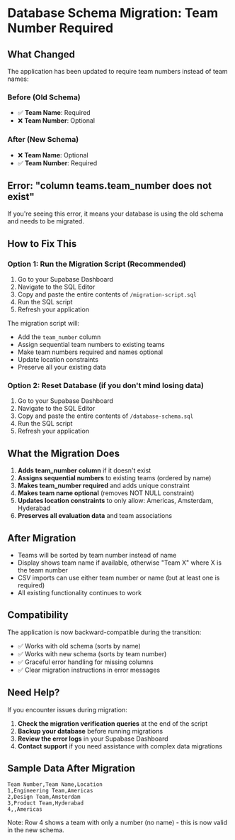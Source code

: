 # Database Schema Migration: Team Number Required

## What Changed

The application has been updated to require team numbers instead of team names:

### Before (Old Schema)
- ✅ **Team Name**: Required
- ❌ **Team Number**: Optional

### After (New Schema)  
- ❌ **Team Name**: Optional
- ✅ **Team Number**: Required

## Error: "column teams.team_number does not exist"

If you're seeing this error, it means your database is using the old schema and needs to be migrated.

## How to Fix This

### Option 1: Run the Migration Script (Recommended)

1. Go to your Supabase Dashboard
2. Navigate to the SQL Editor
3. Copy and paste the entire contents of `/migration-script.sql`
4. Run the SQL script
5. Refresh your application

The migration script will:
- Add the `team_number` column
- Assign sequential team numbers to existing teams
- Make team numbers required and names optional
- Update location constraints
- Preserve all your existing data

### Option 2: Reset Database (if you don't mind losing data)

1. Go to your Supabase Dashboard
2. Navigate to the SQL Editor  
3. Copy and paste the entire contents of `/database-schema.sql`
4. Run the SQL script
5. Refresh your application

## What the Migration Does

1. **Adds team_number column** if it doesn't exist
2. **Assigns sequential numbers** to existing teams (ordered by name)
3. **Makes team_number required** and adds unique constraint
4. **Makes team name optional** (removes NOT NULL constraint)
5. **Updates location constraints** to only allow: Americas, Amsterdam, Hyderabad
6. **Preserves all evaluation data** and team associations

## After Migration

- Teams will be sorted by team number instead of name
- Display shows team name if available, otherwise "Team X" where X is the team number
- CSV imports can use either team number or name (but at least one is required)
- All existing functionality continues to work

## Compatibility

The application is now backward-compatible during the transition:
- ✅ Works with old schema (sorts by name)
- ✅ Works with new schema (sorts by team number)
- ✅ Graceful error handling for missing columns
- ✅ Clear migration instructions in error messages

## Need Help?

If you encounter issues during migration:

1. **Check the migration verification queries** at the end of the script
2. **Backup your database** before running migrations
3. **Review the error logs** in your Supabase Dashboard
4. **Contact support** if you need assistance with complex data migrations

## Sample Data After Migration

```csv
Team Number,Team Name,Location
1,Engineering Team,Americas
2,Design Team,Amsterdam  
3,Product Team,Hyderabad
4,,Americas
```

Note: Row 4 shows a team with only a number (no name) - this is now valid in the new schema.